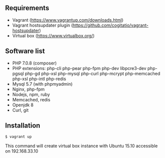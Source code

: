 Requirements
------------
 - Vagrant (https://www.vagrantup.com/downloads.html)
 - Vagrant hostsupdater plugin (https://github.com/cogitatio/vagrant-hostsupdater)
 - Virtual box (https://www.virtualbox.org/)

Software list
-------------

* PHP 7.0.8 (composer)
* PHP extensions: php-cli php-pear php-fpm php-dev libpcre3-dev php-pgsql 
                  php-gd php-xsl php-mysql php-curl php-mcrypt php-memcached 
                  php-xsl php-intl php-redis
* Mysql 5.7 (with phpmyadmin)
* Nginx, php-fpm
* Nodejs, npm, ruby
* Memcached, redis
* Openjdk 8
* Curl, git

Installation
------------

```
$ vagrant up
```
This command will create virtual box instance with Ubuntu 15.10 accessible on 192.168.33.10
